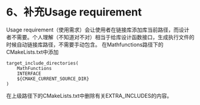# 6、补充Usage requirement
Usage requirement（使用需求）会让使用者在链接库添加库当前路径，而设计者不需要。个人理解（不知道对不对）相当于给库设计函数接口，生成执行文件的时候自动链接库路径，不需要手动包含。
在Mathfunctions路径下的CMakeLists.txt中添加
```
target_include_directories(
	MathFunctions
	INTERFACE
	${CMAKE_CURRENT_SOURCE_DIR}
)
```
在上级路径下的CMakeLists.txt中删除有关EXTRA_INCLUDES的内容。